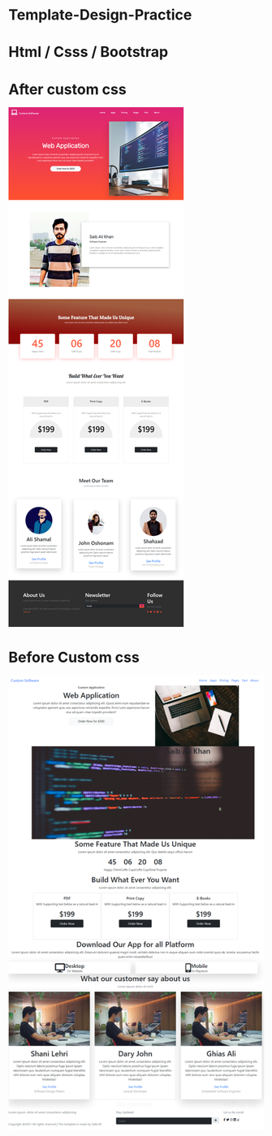 # Template-Design-Practice
# Html / Csss / Bootstrap

# After custom css
<img src="after_css.png">

# Before Custom css
<img src="before_css.png">
